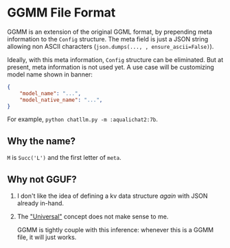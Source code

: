 # GGMM File Format

GGMM is an extension of the original GGML format, by prepending meta information to the `Config` structure.
The meta field is just a JSON string allowing non ASCII characters (`json.dumps(..., , ensure_ascii=False)`).

Ideally, with this meta information, `Config` structure can be eliminated. But at present, meta information is
not used yet. A use case will be customizing model name shown in banner:

```json
{
    "model_name": "...",
    "model_native_name": "...",
}
```

For example, `python chatllm.py -m :aqualichat2:7b`.

## Why the name?

`M` is `Succ('L')` and the first letter of `meta`.

## Why not GGUF?

1. I don't like the idea of defining a kv data structure *again* with JSON already in-hand.

1. The ["Universal"](https://github.com/ggml-org/ggml/issues/220) concept does not make sense to me.

    GGMM is tightly couple with this inference: whenever this is a GGMM file, it will just works.